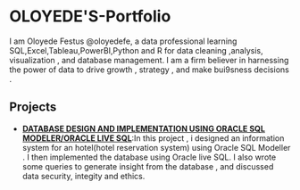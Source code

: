 # OLOYEDE'S-Portfolio
I am Oloyede Festus @oloyedefe, a data professional learning SQL,Excel,Tableau,PowerBI,Python and R for data cleaning ,analysis, visualization , and database management. I am a firm believer in harnessing the power of data to drive growth , strategy , and make bui9sness decisions .  
## Projects
- **[DATABASE DESIGN AND IMPLEMENTATION USING ORACLE SQL MODELER/ORACLE LIVE SQL](https://github.com/Oloyedefe/DATABASE-DESIGN-AND-IMPLEMENTATION-ORACLE-SQL-MODELER-ORACLE-LIVE-SQL-)**:In this project , i designed an information system for an hotel(hotel reservation system) using Oracle SQL Modeller . I then implemented the database using Oracle live SQL. I also wrote some queries to generate insight from the database , and discussed data security, integity and ethics. 

